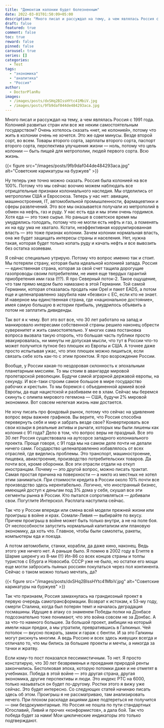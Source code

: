 ```yaml
---
title: "Демонтаж колонии будет болезненным"
date: 2022-03-01T01:50:09+05:00
description: "Много писал и рассуждал на тему, а чем являлась Россия с 1991 года. Колонией развитых стран или все же неким самостоятельным государством?"
draft: false
featured: true
comment: false
toc: true
reward: false
pinned: false
carousel: true
series: []
categories:
  - Test
tags:
  - "экономика"
  - "аналитика"
  - "Россия"
author:
  - DoctorPlanRu
images:
  - /images/posts/dxSHq2BIssHYtc41MbiV.jpg
  - /images/posts/9fb9daf044de484293aca.jpg
---
```

Много писал и рассуждал на тему, а чем являлась Россия с 1991 года. Колонией развитых стран или все же неким самостоятельным государством? Очень хотелось сказать «нет, не колонией», потому что жить в колонии очень не хочется.<!--more--> Это же одни минусы. Везде второй сорт, во всем. Товары второго сорта, зарплаты второго сорта, паспорт второго сорта, перспектива улучшения жизни — ноль, потому что цель колонии — быть пищей для метрополии, людей первого сорта. Всю жизнь.

{{< figure src="/images/posts/9fb9daf044de484293aca.jpg" alt="Советские карикатуры на буржуев" >}}

Ну теперь уже точно можно сказать. Россия была колонией на все 100%. Потому что мы сейчас воочию можем наблюдать все отрицательные признаки колониального наследия. Мы отделились от метрополии США и Евросоюза. Теперь у нас нет: авиации, машиностроения, IT, автомобильной промышленности, фармацевтики и сферы развлечений. Это все мы оказывается получали из метрополий в обмен на нефть, газ и руду. У нас есть еда и мы этим очень гордимся. Хотя еда — это тоже сырье. Но раньше в советское время мы умудрялись голодать, потому что не могли есть нефть и газ, а поменять их на еду ума не хватало. Кстати, неэффективная коррумпированная власть — это тоже признак колонии. Зачем колонии нормальная власть, она же будет защищать интересы страны и населения. Нет, нужна такая, которая будет только копать руду и качать нефть и все вывозить без остатка хозяевам.

Я сейчас специально утрирую. Потому что вопрос именно так и стоит. Мы потеряли страну, которая была идеальной колонией запада. Россия — единственная страна, которая за свой счет тащила дорогущие газопроводы своим потребителям, не имея еще твердых гарантий приобретения ими газа (!!?). Я про Северный поток-2. Такое ощущение, что там прямо медом было намазано в этой Германии. Той самой Германии, которая отказалась продать нам Opel и пакет EADS, а потом еще и целенаправленно зарубила нам «безвиз» с ЕС, если кто не знает. И наверное мы единственная страна, где «национальное достояние», имея самую большую в истории прибыль, умудрилось объявить а потом не заплатить дивиденды.

Так вот я к чему. Вот это вот все, что 30 лет работало на запад и манкировало интересами собственной страны решило наконец обрести суверенитет и жить самостоятельно. У многих сама постановка вопроса вызвала такую оторопь, что большая часть публики просто эвакуировалась, ни минуты не допуская мысли, что тут в России что-то может получится путное без плюшек из Европы и США. А точнее даже просто испытывая ужас, что этих плюшек можно лишиться, если связать себе хоть как-то с этим проектом. Я про возрождение России.

Вообще, у России какая-то нездоровая склонность к эпохальным планетарным миссиям. То мы стоим в авангарде мировой пролетарской революции. Будучи самой аграрной державой европы, на секунду. И все-таки строим самое большое в мире государство рабочих и крестьян. То мы боремся с объединенной армией всей Европы, да еще нацистской и разбиваем ее в хлам. Сейчас мы беремся скинуть с олимпа мирового гегемона — США, будучи 2% мировой экономики. Вот совсем нелегкая жизнь нам достается.

Не хочу писать про фондовый рынок, потому что сейчас на удивление вопрос веры важнее графиков. Вы верите, что Россия способна перевернуть себя и мир и забрать везде свое? Конвертировать все свои козыри в реальные активы и рычаги, которых мы были лишены как колония с 91 года? Дело в том, что вопрос веры не праздный. Все это 30 лет Россия существовала на аутсорсе западного колониального проекта. Проще говоря, с 91 года мы на самом деле почти не делали ничего сами. Государство целенаправленно избавлялось от всех отраслей, где виделись проблемы. Это транспорт, машиностроение, пищевка, авиастроение, производство потребительских товаров. Да почти все, кроме оборонки. Все эти отрасли отдали на откуп иностранцам. Почему — это другой вопрос, можно писать трактат. Самая простая причина на поверхности — а никто из местных не хотел этим заниматься. При стоимости кредита в России около 10% почти все производство здесь нерентабельно. Логично, что иностранный бизнес, имеющий доступ к деньгам под 3% дома у себя, скушал все эти сегменты рынка в России. Кто пытался сопротивляться — добивали свои. Погуглите Интерскол. Расплата наступила сейчас.

Так что у России впереди или смена всей модели прежней жизни или проигрыш в войне и крах. Сомали-Ливия — выбирайте по вкусу. Причем проигрыш в войне может быть только внутри, а не на поле боя. От неспособности запустить нормальный капитализм или плановую экономику, да хоть что. Главное, чтобы были самолеты, ракеты, компьютеры еда и поезда.

А потом автомобили, станки, корабли, да даже кино, наконец. Ведь этого уже ничего нет. А раньше было. Я помню в 2002 году в Египте в Шарме шеренгу из 8-ми (!!) Ил-86 со всех концов страны и толпы туристов с Ебурга и Новосиба. СССР уже не было, но остатки его мощи еще могли забросить пьяных россиян покупаться через пол континента. Сейчас о таком можно только мечтать, да?

{{< figure src="/images/posts/dxSHq2BIssHYtc41MbiV.jpg" alt="Советские карикатуры на буржуев" >}}

Так что признаем, Россия замахнулась на грандиозный проект в первую очередь самотрансформации. Возврат к истокам, к 53-му году, смерти Сталина, когда был потерян темп и началась деградация госмашины. Идущие в атаку со знаменем Победы полки на Донбасе подсознательно тоже понимают, что это война совсем не за Донбас. А за что-то намного большее. За большой проект, амбиции на который имели наши предки, а мы утратили, превратившись в Галкиных. Чей потолок — вкусно пожрать, замок и гараж с бентли. И за это Галкины могут рискнуть многим. А ведь Россию и всех здесь живущих всегда и отличало то, что мы бились за большие проекты и мечты, а никогда за тачки и жратву.

Если кому-то пост показался пессимистичным. То нет. Я просто констатирую, что 30 лет безвременья и проедания природой ренты закончились. Бестолковая эпоха, которую потомки даже и не отметят в учебниках. Победа в этой войне — это другая страна, другая экономика, другие перспективы и люди. Это индекс РТС на 6000, только называться он будет по-другому. Ростки этого я вижу уже сейчас. Это будет интересно. Со следующих статей начинаю писать здесь об этом. Проигрыш я не рассматриваю, там анализировать нечего. При плохом раскладе акциями даже подтереться не получится — они бездокументарные. Но Россия не пошла по пути стандартных Югославий, Ливий и прочих «конформистов», а дала бой. Так что победа будет за нами! Мои циклические индикаторы это только подтверждают.
